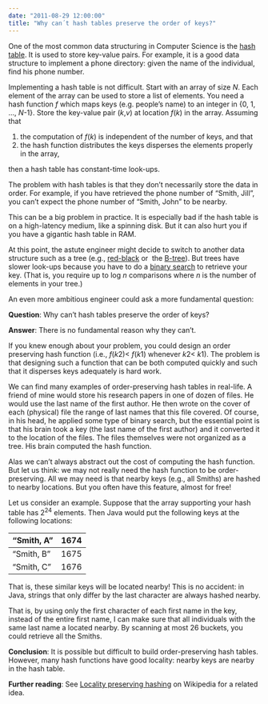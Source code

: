 ```yaml
---
date: "2011-08-29 12:00:00"
title: "Why can´t hash tables preserve the order of keys?"
---
```




One of the most common data structuring in Computer Science is the [hash table](https://en.wikipedia.org/wiki/Hash_table). It is used to store key-value pairs. For example, it is a good data structure to implement a phone directory: given the name of the individual, find his phone number.

Implementing a hash table is not difficult. Start with an array of size <em>N</em>. Each element of the array can be used to store a list of elements. You need a hash function _f_ which maps keys (e.g. people&rsquo;s name) to an integer in {0, 1, &hellip;, <em>N</em>-1}. Store the key-value pair (<em>k</em>,<em>v</em>) at location <em>f</em>(<em>k</em>) in the array. Assuming that

1. the computation of <em>f</em>(<em>k</em>) is independent of the number of keys, and that
1. the hash function distributes the keys disperses the elements properly in the array,


then a hash table has constant-time look-ups.

The problem with hash tables is that they don&rsquo;t necessarily store the data in order. For example, if you have retrieved the phone number of &ldquo;Smith, Jill&rdquo;, you can&rsquo;t expect the phone number of &ldquo;Smith, John&rdquo; to be nearby.

This can be a big problem in practice. It is especially bad if the hash table is on a high-latency medium, like a spinning disk. But it can also hurt you if you have a gigantic hash table in RAM.

At this point, the astute engineer might decide to switch to another data structure such as a tree (e.g., [red-black](https://en.wikipedia.org/wiki/Red-black_tree) or&nbsp; the [B-tree](https://en.wikipedia.org/wiki/B-tree)). But trees have slower look-ups because you have to do a [binary search](https://en.wikipedia.org/wiki/Binary_search) to retrieve your key. (That is, you require up to log _n_ comparisons where _n_ is the number of elements in your tree.)

An even more ambitious engineer could ask a more fundamental question:

__Question__: Why can&rsquo;t hash tables preserve the order of keys?

__Answer__: There is no fundamental reason why they can&rsquo;t.

If you knew enough about your problem, you could design an order preserving hash function (i.e., <em>f</em>(<em></em><em>k</em>2)&lt; <em>f</em>(<em>k</em>1) whenever <em>k</em>2&lt; <em>k</em>1). The problem is that designing such a function that can be both computed quickly and such that it disperses keys adequately is hard work.

We can find many examples of order-preserving hash tables in real-life. A friend of mine would store his research papers in one of dozen of files. He would use the last name of the first author. He then wrote on the cover of each (physical) file the range of last names that this file covered. Of course, in his head, he applied some type of binary search, but the essential point is that his brain took a key (the last name of the first author) and it converted it to the location of the files. The files themselves were not organized as a tree. His brain computed the hash function.

Alas we can&rsquo;t always abstract out the cost of computing the hash function. But let us think: we may not really need the hash function to be order-preserving. All we may need is that nearby keys (e.g., all Smiths) are hashed to nearby locations. But you often have this feature, almost for free!

Let us consider an example. Suppose that the array supporting your hash table has 2<sup>24</sup> elements. Then Java would put the following keys at the following locations:

&ldquo;Smith, A&rdquo;   |1674                     |
-------------------------|-------------------------|
&ldquo;Smith, B&rdquo;   |1675                     |
&ldquo;Smith, C&rdquo;   |1676                     |


That is, these similar keys will be located nearby! This is no accident: in Java, strings that only differ by the last character are always hashed nearby.

That is, by using only the first character of each first name in the key, instead of the entire first name, I can make sure that all individuals with the same last name a located nearby. By scanning at most 26 buckets, you could retrieve all the Smiths.

__Conclusion__: It is possible but difficult to build order-preserving hash tables. However, many hash functions have good locality: nearby keys are nearby in the hash table.

__Further reading__: See [Locality preserving hashing](https://en.wikipedia.org/wiki/Locality_preserving_hashing) on Wikipedia for a related idea.

